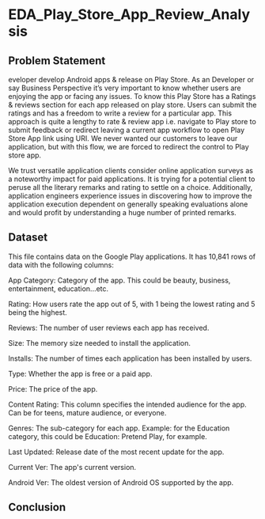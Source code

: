 # EDA_Play_Store_App_Review_Analysis

## **Problem Statement**
eveloper develop Android apps & release on Play Store. As an Developer or say Business Perspective it’s very important to know whether users are enjoying the app or facing any issues. To know this Play Store has a Ratings & reviews section for each app released on play store. Users can submit the ratings and has a freedom to write a review for a particular app. This approach is quite a lengthy to rate & review app i.e. navigate to Play store to submit feedback or redirect leaving a current app workflow to open Play Store App link using URI. We never wanted our customers to leave our application, but with this flow, we are forced to redirect the control to Play store app.

We trust versatile application clients consider online application surveys as a noteworthy impact for paid applications. It is trying for a potential client to peruse all the literary remarks and rating to settle on a choice. Additionally, application engineers experience issues in discovering how to improve the application execution dependent on generally speaking evaluations alone and would profit by understanding a huge number of printed remarks.

## Dataset
This file contains data on the Google Play applications. It has 10,841 rows of data with the following columns:

App Category: Category of the app. This could be beauty, business, entertainment, education...etc.

Rating: How users rate the app out of 5, with 1 being the lowest rating and 5 being the highest.

Reviews: The number of user reviews each app has received.

Size: The memory size needed to install the application.

Installs: The number of times each application has been installed by users.

Type: Whether the app is free or a paid app.

Price: The price of the app.

Content Rating: This column specifies the intended audience for the app. Can be for teens, mature audience, or everyone.

Genres: The sub-category for each app. Example: for the Education category, this could be Education: Pretend Play, for example.

Last Updated: Release date of the most recent update for the app.

Current Ver: The app's current version.

Android Ver: The oldest version of Android OS supported by the app.

## Conclusion
